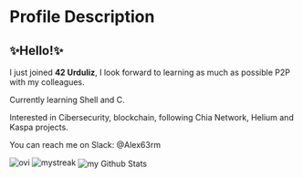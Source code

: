 <h1>Profile Description</h1>
<h2>✨Hello!✨</b></h2>
<p>I just joined <b>42 Urduliz</b>, I look forward to learning as much as possible P2P with my colleagues. </p>
<p>Currently learning Shell and C. </p>
<p>Interested in Cibersecurity, blockchain, following Chia Network, Helium and Kaspa projects.</p>
<p>You can reach me on Slack: @Alex63rm</strong></p>

<img src="https://github-readme-stats.vercel.app/api/top-langs?username=alex63rm&show_icons=true&locale=en&layout=compact&theme=chartreuse-dark" alt="ovi" />

<img src="https://github-readme-streak-stats.herokuapp.com/?user=alex63rm&theme=tokyonight" alt="mystreak"/>

<img align="center" src="https://github-readme-stats.vercel.app/api?username=alex63rm&include_all_commits=true&count_private=true&show_icons=true&line_height=20&title_color=2B5BBD&icon_color=1124BB&text_color=A1A1A1&bg_color=0,000000,130F40" alt="my Github Stats"/>


<!---
alex63rm/alex63rm is a ✨ special ✨ repository because its `README.md` (this file) appears on your GitHub profile.
You can click the Preview link to take a look at your changes.
--->
